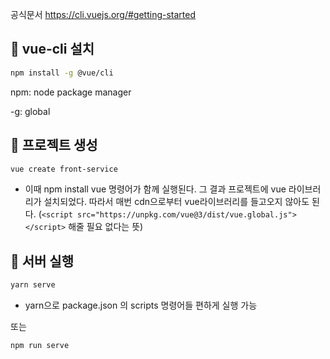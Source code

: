 공식문서 https://cli.vuejs.org/#getting-started

## 📌 vue-cli 설치
```bash
npm install -g @vue/cli
```

npm: node package manager

-g: global

## 📌 프로젝트 생성
```bash
vue create front-service
```

- 이때 npm install vue 명령어가 함께 실행된다.
그 결과 프로젝트에 vue 라이브러리가 설치되었다.
따라서 매번 cdn으로부터 vue라이브러리를 들고오지 않아도 된다.
(`<script src="https://unpkg.com/vue@3/dist/vue.global.js"></script>` 해줄 필요 없다는 뜻)


## 📌 서버 실행
```bash
yarn serve
```

- yarn으로 package.json 의 scripts 명령어들 편하게 실행 가능

또는
```bash
npm run serve
```
